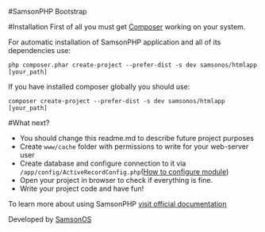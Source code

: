#SamsonPHP Bootstrap

#Installation
First of all you must get [Composer](http://getcomposer.org) working on your system.

For automatic installation of SamsonPHP application and all of its dependencies use:
```shell
php composer.phar create-project --prefer-dist -s dev samsonos/htmlapp [your_path]
``` 

If you have installed composer globally you should use: 
```shell
composer create-project --prefer-dist -s dev samsonos/htmlapp [your_path]
```

#What next?
* You should change this readme.md to describe future project purposes
* Create ```www/cache``` folder with permissions to write for your web-server user
* Create database and configure connection to it via ```/app/config/ActiveRecordConfig.php```([How to configure module](https://github.com/samsonphp/config))
* Open your project in browser to check if everything is fine.
* Write your project code and have fun!

To learn more about using SamsonPHP [visit official documentation](http://samsonphp.com)

Developed by [SamsonOS](http://samsonos.com/)
